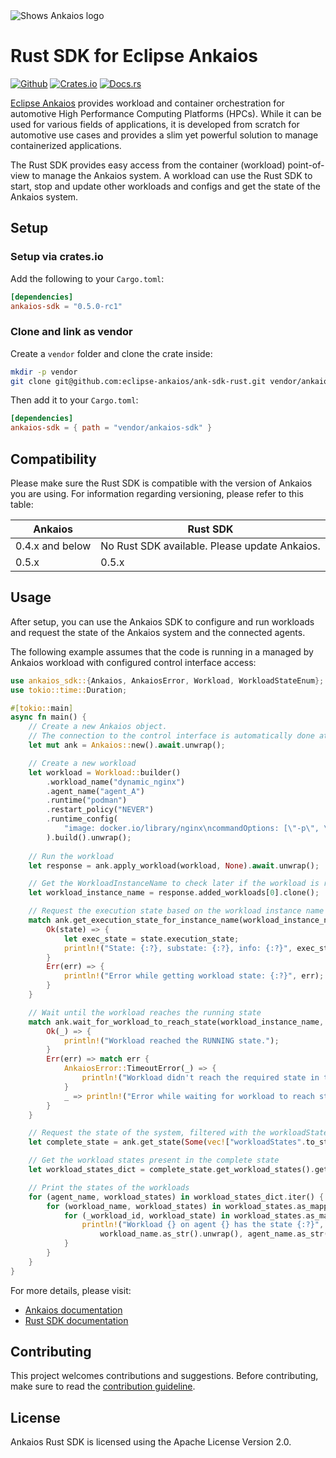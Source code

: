<picture style="padding-bottom: 1em;">
  <source media="(prefers-color-scheme: dark)" srcset="https://github.com/eclipse-ankaios/ankaios/blob/main/logo/Ankaios__logo_for_dark_bgrd_clipped.png">
  <source media="(prefers-color-scheme: light)" srcset="https://github.com/eclipse-ankaios/ankaios/blob/main/logo/Ankaios__logo_for_light_bgrd_clipped.png">
  <img alt="Shows Ankaios logo" src="https://github.com/eclipse-ankaios/ankaios/blob/main/logo/Ankaios__logo_for_light_bgrd_clipped.png">
</picture>

# Rust SDK for Eclipse Ankaios

[![Github](https://img.shields.io/badge/github-8da0cb?style=for-the-badge&labelColor=555555&logo=github)](https://github.com/eclipse-ankaios/ank-sdk-rust)
[![Crates.io](https://img.shields.io/badge/crates.io-fc8d62?style=for-the-badge&labelColor=555555&logo=rust)](https://crates.io/crates/ankaios-sdk)
[![Docs.rs](https://img.shields.io/badge/docs.rs-66c2a5?style=for-the-badge&labelColor=555555&logo=docs.rs)](https://docs.rs/ankaios-sdk/0.5.0-rc1)

[Eclipse Ankaios](https://github.com/eclipse-ankaios/ankaios) provides workload and
container orchestration for automotive High Performance Computing Platforms (HPCs).
While it can be used for various fields of applications, it is developed from scratch
for automotive use cases and provides a slim yet powerful solution to manage
containerized applications.

The Rust SDK provides easy access from the container (workload) point-of-view
to manage the Ankaios system. A workload can use the Rust SDK to start, stop and
update other workloads and configs and get the state of the Ankaios system.

## Setup

### Setup via crates.io

Add the following to your `Cargo.toml`:

```toml
[dependencies]
ankaios-sdk = "0.5.0-rc1"
```

### Clone and link as vendor

Create a `vendor` folder and clone the crate inside:

```sh
mkdir -p vendor
git clone git@github.com:eclipse-ankaios/ank-sdk-rust.git vendor/ankaios-sdk
```

Then add it to your `Cargo.toml`:

```toml
[dependencies]
ankaios-sdk = { path = "vendor/ankaios-sdk" }
```

## Compatibility

Please make sure the Rust SDK is compatible with the version of Ankaios you
are using. For information regarding versioning, please refer to this table:

| Ankaios    | Rust SDK |
| -------- | ------- |
| 0.4.x and below | No Rust SDK available. Please update Ankaios. |
| 0.5.x | 0.5.x     |

## Usage

After setup, you can use the Ankaios SDK to configure and run workloads
and request the state of the Ankaios system and the connected agents.

The following example assumes that the code is running in a managed by
Ankaios workload with configured control interface access:

```rust
use ankaios_sdk::{Ankaios, AnkaiosError, Workload, WorkloadStateEnum};
use tokio::time::Duration;

#[tokio::main]
async fn main() {
    // Create a new Ankaios object.
    // The connection to the control interface is automatically done at this step.
    let mut ank = Ankaios::new().await.unwrap();

    // Create a new workload
    let workload = Workload::builder()
        .workload_name("dynamic_nginx")
        .agent_name("agent_A")
        .runtime("podman")
        .restart_policy("NEVER")
        .runtime_config(
            "image: docker.io/library/nginx\ncommandOptions: [\"-p\", \"8080:80\"]"
        ).build().unwrap();
    
    // Run the workload
    let response = ank.apply_workload(workload, None).await.unwrap();

    // Get the WorkloadInstanceName to check later if the workload is running
    let workload_instance_name = response.added_workloads[0].clone();

    // Request the execution state based on the workload instance name
    match ank.get_execution_state_for_instance_name(workload_instance_name.clone(), None).await {
        Ok(state) => {
            let exec_state = state.execution_state;
            println!("State: {:?}, substate: {:?}, info: {:?}", exec_state.state, exec_state.substate, exec_state.additional_info);
        }
        Err(err) => {
            println!("Error while getting workload state: {:?}", err);
        }
    }

    // Wait until the workload reaches the running state
    match ank.wait_for_workload_to_reach_state(workload_instance_name, WorkloadStateEnum::Running, None).await {
        Ok(_) => {
            println!("Workload reached the RUNNING state.");
        }
        Err(err) => match err {
            AnkaiosError::TimeoutError(_) => {
                println!("Workload didn't reach the required state in time.");
            }
            _ => println!("Error while waiting for workload to reach state: {:?}", err),
        }
    }

    // Request the state of the system, filtered with the workloadStates
    let complete_state = ank.get_state(Some(vec!["workloadStates".to_string()]), Some(Duration::from_secs(5))).await.unwrap();

    // Get the workload states present in the complete state
    let workload_states_dict = complete_state.get_workload_states().get_as_dict();

    // Print the states of the workloads
    for (agent_name, workload_states) in workload_states_dict.iter() {
        for (workload_name, workload_states) in workload_states.as_mapping().unwrap().iter() {
            for (_workload_id, workload_state) in workload_states.as_mapping().unwrap().iter() {
                println!("Workload {} on agent {} has the state {:?}", 
                    workload_name.as_str().unwrap(), agent_name.as_str().unwrap(), workload_state.get("state").unwrap().as_str().unwrap().to_string());
            }
        }
    }
}
```

For more details, please visit:
* [Ankaios documentation](https://eclipse-ankaios.github.io/ankaios/latest/)
* [Rust SDK documentation](https://docs.rs/ankaios-sdk/0.5.0-rc1)

## Contributing

This project welcomes contributions and suggestions. Before contributing, make sure to read the
[contribution guideline](CONTRIBUTING.md).

## License

Ankaios Rust SDK is licensed using the Apache License Version 2.0.